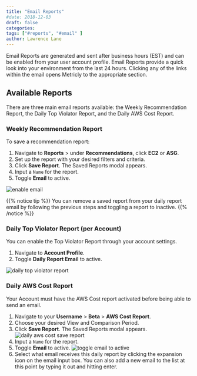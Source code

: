 ```yaml
---
title: "Email Reports"
#date: 2018-12-03
draft: false
categories:
tags: ["#reports", "#email" ]
author: Lawrence Lane
---
```


Email Reports are generated and sent after business hours (EST) and can be enabled from your user account profile. Email Reports provide a quick look into your environment from the last 24 hours. Clicking any of the links within the email opens Metricly to the appropriate section.

## Available Reports
There are three main email reports available: the Weekly Recommendation Report, the Daily Top Violator Report, and the Daily AWS Cost Report.


### Weekly Recommendation Report
To save a recommendation report:

1. Navigate to **Reports** > under **Recommendations**, click **EC2** or **ASG**.
2. Set up the report with your desired filters and criteria.
3. Click **Save Report**. The Saved Reports modal appears.
4. Input a `Name` for the report.
5. Toggle **Email** to active.

![enable email](/images/reports-email/enable-email.png)

{{% notice tip %}}
You can remove a saved report from your daily report email by following the previous steps and toggling a report to inactive.
{{% /notice %}}


### Daily Top Violator Report (per Account)
You can enable the Top Violator Report through your account settings.

1. Navigate to **Account Profile**.
2. Toggle **Daily Report Email** to active.

![daily top violator report](/images/reports-email/daily-top-violator-report.png)

### Daily AWS Cost Report
Your Account must have the AWS Cost report activated before being able to send an email.

1. Navigate to your **Username** > **Beta** > **AWS Cost Report**.
2. Choose your desired View and Comparison Period.
3. Click **Save Report**. The Saved Reports modal appears.
![daily aws cost save report](/images/reports-email/daily-aws-cost-save-report.png)
4. Input a `Name` for the report.
5. Toggle **Email** to active.
![toggle email to active](/images/reports-email/toggle-email-to-active.png)
6. Select what email receives this daily report by clicking the expansion icon on the email input box. You can also add a new email to the list at this point by typing it out and hitting enter.

